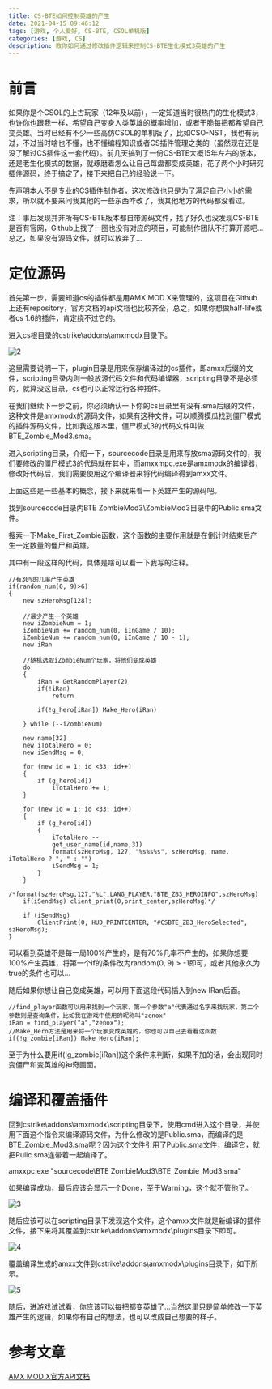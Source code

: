 ```yaml
---
title: CS-BTE如何控制英雄的产生
date: 2021-04-15 09:46:12
tags: [游戏, 个人爱好, CS-BTE, CSOL单机版]
categories: [游戏, CS]
description: 教你如何通过修改插件逻辑来控制CS-BTE生化模式3英雄的产生
---
```


# 前言

如果你是个CSOL的上古玩家（12年及以前），一定知道当时很热门的生化模式3，也许你也跟我一样，希望自己变身人类英雄的概率增加，或者干脆每把都希望自己变英雄。当时已经有不少一些高仿CSOL的单机版了，比如CSO-NST，我也有玩过，不过当时啥也不懂，也不懂编程知识或者CS插件管理之类的（虽然现在还是没了解过CS插件这一套代码）。前几天搞到了一份CS-BTE大概15年左右的版本，还是老生化模式的数据，就琢磨着怎么让自己每盘都变成英雄，花了两个小时研究插件源码，终于搞定了，接下来把自己的经验说一下。

先声明本人不是专业的CS插件制作者，这次修改也只是为了满足自己小小的需求，所以就不要来问我其他的一些东西咋改了，我其他地方的代码都没看过。

注：事后发现并非所有CS-BTE版本都自带源码文件，找了好久也没发现CS-BTE是否有官网，Github上找了一圈也没有对应的项目，可能制作团队不打算开源吧...总之，如果没有源码文件，就可以放弃了...

# 定位源码

首先第一步，需要知道cs的插件都是用AMX MOD X来管理的，这项目在Github上还有repository，官方文档的api文档也比较齐全，总之，如果你想做half-life或者cs 1.6的插件，肯定绕不过它的。

进入cs根目录的cstrike\addons\amxmodx目录下。

![2](2.png)

这里需要说明一下，plugin目录是用来保存编译过的cs插件，即amxx后缀的文件，scripting目录内则一般放源代码文件和代码编译器，scripting目录不是必须的，就算没这目录，cs也可以正常运行各种插件。

在我们继续下一步之前，你必须确认一下你的cs目录里有没有.sma后缀的文件，这种文件是amxmodx的源码文件，如果有这种文件，可以顺腾摸瓜找到僵尸模式的插件源码文件，比如我这版本里，僵尸模式3的代码文件叫做BTE_Zombie_Mod3.sma。

进入scripting目录，介绍一下，sourcecode目录是用来存放sma源码文件的，我们要修改的僵尸模式3的代码就在其中，而amxxmpc.exe是amxmodx的编译器，修改好代码后，我们需要使用这个编译器来将代码编译得到amxx文件。

上面这些是一些基本的概念，接下来就来看一下英雄产生的源码吧。

找到sourcecode目录内BTE ZombieMod3\ZombieMod3目录中的Public.sma文件。

搜索一下Make_First_Zombie函数，这个函数的主要作用就是在倒计时结束后产生一定数量的僵尸和英雄。

其中有一段这样的代码，具体是啥可以看一下我写的注释。

	//有30%的几率产生英雄
	if(random_num(0, 9)>6)
	{
		new szHeroMsg[128];
		
		//最少产生一个英雄
		new iZombieNum = 1;
		iZombieNum += random_num(0, iInGame / 10);
		iZombieNum += random_num(0, iInGame / 10 - 1);
		new iRan
	
		//随机选取iZombieNum个玩家，将他们变成英雄
		do
		{
			iRan = GetRandomPlayer(2)
			if(!iRan)
				return
	
			if(!g_hero[iRan]) Make_Hero(iRan)
	
		} while (--iZombieNum)
		
		new name[32]
		new iTotalHero = 0;
		new iSendMsg = 0;
	
		for (new id = 1; id <33; id++)
		{
			if (g_hero[id])
				iTotalHero += 1;
		}
	
		for (new id = 1; id <33; id++)
		{
			if (g_hero[id])
			{
				iTotalHero --
				get_user_name(id,name,31)
				format(szHeroMsg, 127, "%s%s%s", szHeroMsg, name, iTotalHero ? ", " : "")
				iSendMsg = 1;
			}
		}
		/*format(szHeroMsg,127,"%L",LANG_PLAYER,"BTE_ZB3_HEROINFO",szHeroMsg)
		if(iSendMsg) client_print(0,print_center,szHeroMsg)*/
	
		if (iSendMsg)
			ClientPrint(0, HUD_PRINTCENTER, "#CSBTE_ZB3_HeroSelected", szHeroMsg);
	}
可以看到英雄不是每一局100%产生的，是有70%几率不产生的，如果你想要100%产生英雄，将第一个if的条件改为random(0, 9) > -1即可，或者其他永久为true的条件也可以...

随后如果你想让自己变成英雄，可以用下面这段代码插入到new IRan后面。

```
//find_player函数可以用来找到一个玩家，第一个参数"a"代表通过名字来找玩家，第二个参数则是查询条件，比如我在游戏中使用的昵称叫"zenox"
iRan = find_player("a","zenox");
//Make_Hero方法是用来将一个玩家变成英雄的，你也可以自己去看看这函数
if(!g_zombie[iRan]) Make_Hero(iRan);
```

至于为什么要用if(!g_zombie[iRan])这个条件来判断，如果不加的话，会出现同时变僵尸和变英雄的神奇画面。

# 编译和覆盖插件

回到cstrike\addons\amxmodx\scripting目录下，使用cmd进入这个目录，并使用下面这个指令来编译源码文件，为什么修改的是Public.sma，而编译的是BTE_Zombie_Mod3.sma呢？因为这个文件引用了Public.sma文件，编译它，就把Pulic.sma连带着一起编译了。

amxxpc.exe "sourcecode\BTE ZombieMod3\BTE_Zombie_Mod3.sma"

如果编译成功，最后应该会显示一个Done，至于Warning，这个就不管他了。

![3](3.png)

随后应该可以在scripting目录下发现这个文件，这个amxx文件就是新编译的插件文件，接下来将其覆盖到cstrike\addons\amxmodx\plugins目录下即可。

![4](4.png)

覆盖编译生成的amxx文件到cstrike\addons\amxmodx\plugins目录下，如下所示。

![5](5.png)

随后，进游戏试试看，你应该可以每把都变英雄了...当然这里只是简单修改一下英雄产生的逻辑，如果你有自己的想法，也可以改成自己想要的样子。

# 参考文章

[AMX MOD X官方API文档](https://www.amxmodx.org/api/)